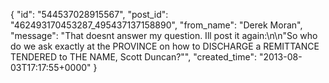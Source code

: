  {
   "id": "544537028915567",
   "post_id": "462493170453287_495437137158890",
   "from_name": "Derek Moran",
   "message": "That doesnt answer my question. Ill post it again:\n\n\"So who do we ask exactly at the PROVINCE on how to DISCHARGE a REMITTANCE TENDERED to THE NAME, Scott Duncan?\"",
   "created_time": "2013-08-03T17:17:55+0000"
 }
